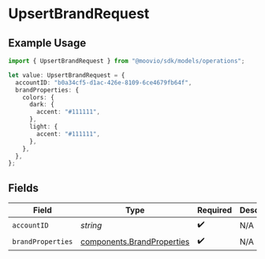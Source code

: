 # UpsertBrandRequest

## Example Usage

```typescript
import { UpsertBrandRequest } from "@moovio/sdk/models/operations";

let value: UpsertBrandRequest = {
  accountID: "b0a34cf5-d1ac-426e-8109-6ce4679fb64f",
  brandProperties: {
    colors: {
      dark: {
        accent: "#111111",
      },
      light: {
        accent: "#111111",
      },
    },
  },
};
```

## Fields

| Field                                                                    | Type                                                                     | Required                                                                 | Description                                                              |
| ------------------------------------------------------------------------ | ------------------------------------------------------------------------ | ------------------------------------------------------------------------ | ------------------------------------------------------------------------ |
| `accountID`                                                              | *string*                                                                 | :heavy_check_mark:                                                       | N/A                                                                      |
| `brandProperties`                                                        | [components.BrandProperties](../../models/components/brandproperties.md) | :heavy_check_mark:                                                       | N/A                                                                      |